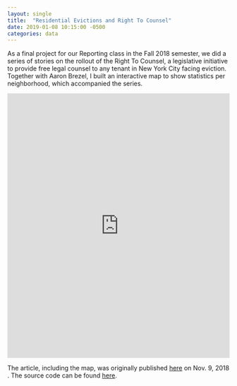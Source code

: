 ```yaml
---
layout: single
title:  "Residential Evictions and Right To Counsel"
date: 2019-01-08 10:15:00 -0500
categories: data
---
```

<style>
iframe {
  border-width: 0px;
}

</style>
As a final project for our Reporting class in the Fall 2018 semester, we did a series of stories on the rollout of the Right To Counsel, a legislative initiative to provide free legal counsel to any tenant in New York City facing eviction. Together with Aaron Brezel, I built an interactive map to show statistics per neighborhood, which accompanied the series.

<iframe src="https://willemdehaes.bitbucket.io/" width="100%" height="600px"></iframe>

The article, including the map, was originally published [here](http://theink.nyc/whats-gone-right-wrong-right-counsel/) on Nov. 9, 2018 . The source code can be found [here](https://github.com/wdehaes/marshalEvictionData).



